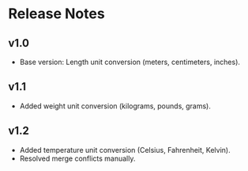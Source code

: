 # Release Notes

## v1.0
- Base version: Length unit conversion (meters, centimeters, inches).

## v1.1
- Added weight unit conversion (kilograms, pounds, grams).

## v1.2
- Added temperature unit conversion (Celsius, Fahrenheit, Kelvin).
- Resolved merge conflicts manually.


